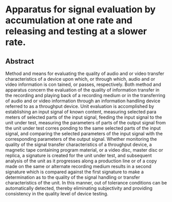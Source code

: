 # Apparatus for signal evaluation by accumulation at one rate and releasing and testing at a slower rate.

## Abstract
Method and means for evaluating the quality of audio and or video transfer characteristics of a device upon which, or through which, audio and or video information is con tained, or passes, respectively. Both method and apparatus concern the evaluation of the quality of information transfer in the recording and playing back of a recording medium or in the transferring of audio and or video information through an information handling device referred to as a throughput device. Unit evaluation is accomplished by establishing an input signal of known content, measuring selected para meters of selected parts of the input signal, feeding the input signal to the unit under test, measuring the parameters of parts of the output signal from the unit under test corres ponding to the same selected parts of the input signal, and comparing the selected parameters of the input signal with the corresponding parameters of the output signal. Whether monitoring the quality of the signal transfer characteristics of a throughput device, a magnetic tape containing program material, or a video disc, master disc or replica, a signature is created for the unit under test, and subsequent analysis of the unit as it progresses along a production line or of a copy made on the same or alternate recording medium results in a second signature which is compared against the first signature to make a determination as to the quality of the signal handling or transfer characteristics of the unit. In this manner, out of tolerance conditions can be automatically detected, thereby eliminating subjectivity and providing consistency in the quality level of device testing.